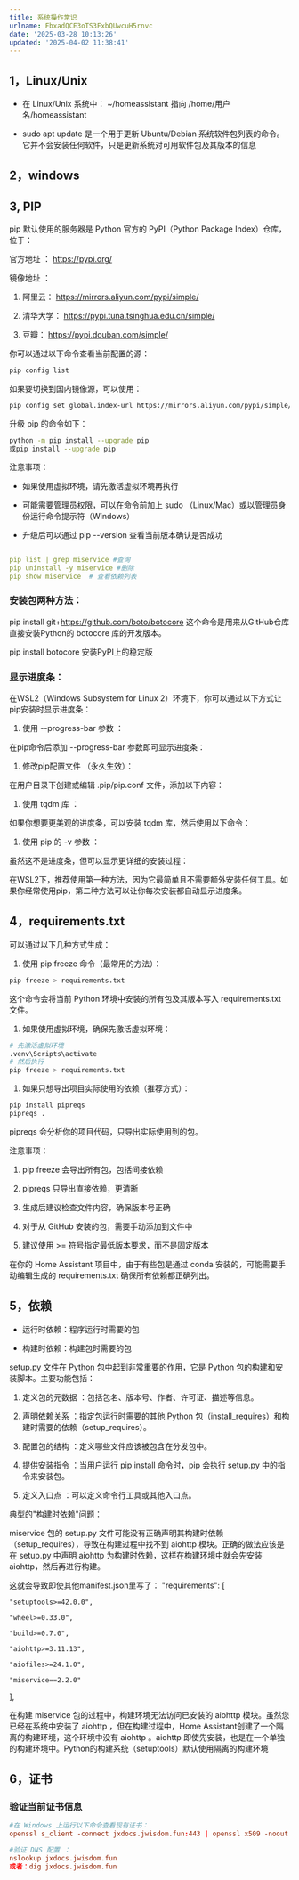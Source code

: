 ```yaml
---
title: 系统操作常识
urlname: FbxadQCE3oTS3FxbQUwcuH5rnvc
date: '2025-03-28 10:13:26'
updated: '2025-04-02 11:38:41'
---
```

## 1，Linux/Unix
- 在 Linux/Unix 系统中： ~/homeassistant 指向 /home/用户名/homeassistant

- sudo apt update 是一个用于更新 Ubuntu/Debian 系统软件包列表的命令。它并不会安装任何软件，只是更新系统对可用软件包及其版本的信息

## 2，windows
## 

## 3, PIP
pip 默认使用的服务器是 Python 官方的 PyPI（Python Package Index）仓库，位于：

官方地址 ： https://pypi.org/

镜像地址 ：
1. 阿里云： https://mirrors.aliyun.com/pypi/simple/

1. 清华大学： https://pypi.tuna.tsinghua.edu.cn/simple/

1. 豆瓣： https://pypi.douban.com/simple/

你可以通过以下命令查看当前配置的源：
```bash
pip config list
```
如果要切换到国内镜像源，可以使用：
```bash
pip config set global.index-url https://mirrors.aliyun.com/pypi/simple/
```
升级 pip 的命令如下：
```bash
python -m pip install --upgrade pip
或pip install --upgrade pip
```
注意事项：

- 如果使用虚拟环境，请先激活虚拟环境再执行

- 可能需要管理员权限，可以在命令前加上 sudo （Linux/Mac）或以管理员身份运行命令提示符（Windows）

- 升级后可以通过 pip --version 查看当前版本确认是否成功
```yaml

pip list | grep miservice #查询
pip uninstall -y miservice #删除
pip show miservice  # 查看依赖列表
```
### 安装包两种方法：
pip install git+https://github.com/boto/botocore 这个命令是用来从GitHub仓库直接安装Python的 botocore 库的开发版本。

pip install botocore 安装PyPI上的稳定版
### 显示进度条：
在WSL2（Windows Subsystem for Linux 2）环境下，你可以通过以下方式让pip安装时显示进度条：
1. 使用 --progress-bar 参数 ：

在pip命令后添加 --progress-bar 参数即可显示进度条：
1. 修改pip配置文件 （永久生效）：

在用户目录下创建或编辑 .pip/pip.conf 文件，添加以下内容：
1. 使用 tqdm 库 ：

如果你想要更美观的进度条，可以安装 tqdm 库，然后使用以下命令：
1. 使用 pip 的 -v 参数 ：

虽然这不是进度条，但可以显示更详细的安装过程：

在WSL2下，推荐使用第一种方法，因为它最简单且不需要额外安装任何工具。如果你经常使用pip，第二种方法可以让你每次安装都自动显示进度条。
## 4，requirements.txt 
可以通过以下几种方式生成：
1. 使用 pip freeze 命令（最常用的方法）：

```bash
pip freeze > requirements.txt
```
这个命令会将当前 Python 环境中安装的所有包及其版本写入 requirements.txt 文件。
1. 如果使用虚拟环境，确保先激活虚拟环境：

```bash
# 先激活虚拟环境
.venv\Scripts\activate
# 然后执行
pip freeze > requirements.txt
```
1. 如果只想导出项目实际使用的依赖（推荐方式）：

```bash
pip install pipreqs
pipreqs .
```
pipreqs 会分析你的项目代码，只导出实际使用到的包。

注意事项：
1. pip freeze 会导出所有包，包括间接依赖

1. pipreqs 只导出直接依赖，更清晰

1. 生成后建议检查文件内容，确保版本号正确

1. 对于从 GitHub 安装的包，需要手动添加到文件中

1. 建议使用 >= 符号指定最低版本要求，而不是固定版本

在你的 Home Assistant 项目中，由于有些包是通过 conda 安装的，可能需要手动编辑生成的 requirements.txt 确保所有依赖都正确列出。
## 5，依赖
- 运行时依赖：程序运行时需要的包

- 构建时依赖：构建包时需要的包

setup.py 文件在 Python 包中起到非常重要的作用，它是 Python 包的构建和安装脚本。主要功能包括：
1. 定义包的元数据 ：包括包名、版本号、作者、许可证、描述等信息。

1. 声明依赖关系 ：指定包运行时需要的其他 Python 包（install_requires）和构建时需要的依赖（setup_requires）。

1. 配置包的结构 ：定义哪些文件应该被包含在分发包中。

1. 提供安装指令 ：当用户运行 pip install 命令时，pip 会执行 setup.py 中的指令来安装包。

1. 定义入口点 ：可以定义命令行工具或其他入口点。

典型的"构建时依赖"问题：

  miservice 包的 setup.py 文件可能没有正确声明其构建时依赖（setup_requires），导致在构建过程中找不到 aiohttp 模块。正确的做法应该是在 setup.py 中声明 aiohttp 为构建时依赖，这样在构建环境中就会先安装 aiohttp，然后再进行构建。

这就会导致即使其他manifest.json里写了：
"requirements": [

    "setuptools>=42.0.0",

    "wheel>=0.33.0",

    "build>=0.7.0",

    "aiohttp>=3.11.13",

    "aiofiles>=24.1.0",

    "miservice==2.2.0"

  ],

在构建 miservice 包的过程中，构建环境无法访问已安装的 aiohttp 模块。虽然您已经在系统中安装了 aiohttp ，但在构建过程中，Home Assistant创建了一个隔离的构建环境，这个环境中没有 aiohttp 。aiohttp 即使先安装，也是在一个单独的构建环境中。Python的构建系统（setuptools）默认使用隔离的构建环境
## 6，证书
### 验证当前证书信息

```toml
#在 Windows 上运行以下命令查看现有证书：
openssl s_client -connect jxdocs.jwisdom.fun:443 | openssl x509 -noout -text

#验证 DNS 配置 ：
nslookup jxdocs.jwisdom.fun
或者：dig jxdocs.jwisdom.fun
```

